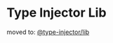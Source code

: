 # Type Injector Lib

moved to: [@type-injector/lib](https://www.npmjs.com/package/@type-injector/lib)